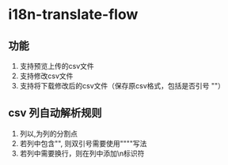 # i18n-translate-flow

## 功能
1. 支持预览上传的csv文件<br />
2. 支持修改csv文件<br />
3. 支持将下载修改后的csv文件（保存原csv格式，包括是否引号 ""）


## csv 列自动解析规则

1. 列以,为列的分割点
2. 若列中包含"", 则双引号需要使用""""写法
3. 若列中需要换行，则在列中添加\n标识符